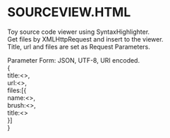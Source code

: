 SOURCEVIEW.HTML
===============
Toy source code viewer using SyntaxHighlighter.  
Get files by XMLHttpRequest and insert to the viewer.  
Title, url and files are set as Request Parameters.  


Parameter Form: JSON, UTF-8, URI encoded.  
    {  
        title:<<string>>,  
        url:<<string>>,  
        files:[{  
            name:<<string>>,  
            brush:<<string>>,  
            title:<<string>>  
        }]  
    }
